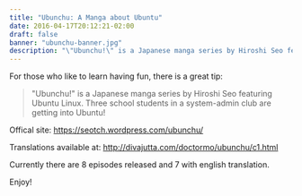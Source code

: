 ```yaml
---
title: "Ubunchu: A Manga about Ubuntu"
date: 2016-04-17T20:12:21-02:00
draft: false
banner: "ubunchu-banner.jpg"
description: "\"Ubunchu!\" is a Japanese manga series by Hiroshi Seo featuring Ubuntu Linux. Three school students in a system-admin club  are getting into Ubuntu!"
---
```


For those who like to learn having fun, there is a great tip:

>"Ubunchu!" is a Japanese manga series by Hiroshi Seo featuring Ubuntu Linux. Three school students in a system-admin club  are getting into Ubuntu!


Offical site: https://seotch.wordpress.com/ubunchu/

Translations available at: http://divajutta.com/doctormo/ubunchu/c1.html

Currently there are 8 episodes released and 7 with english translation.

Enjoy!
